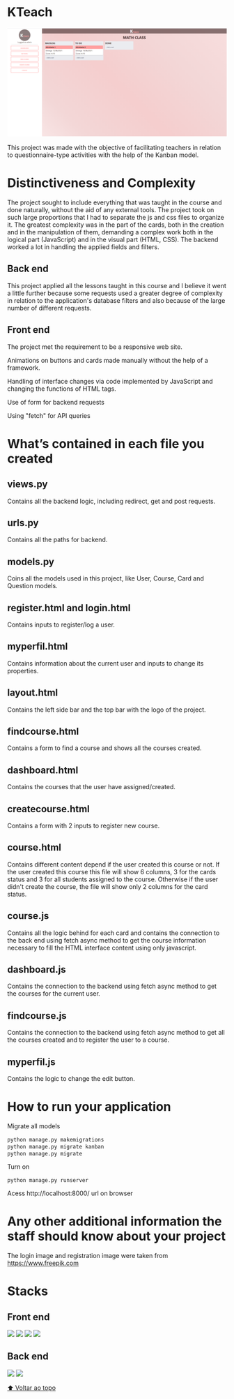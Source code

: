 # KTeach

<img src="exemple.PNG" alt="Demo">

This project was made with the objective of facilitating teachers in relation to questionnaire-type activities with the help of the Kanban model.

# Distinctiveness and Complexity

The project sought to include everything that was taught in the course and done naturally, without the aid of any external tools. The project took on such large proportions that I had to separate the js and css files to organize it. The greatest complexity was in the part of the cards, both in the creation and in the manipulation of them, demanding a complex work both in the logical part (JavaScript) and in the visual part (HTML, CSS). The backend worked a lot in handling the applied fields and filters.

## Back end

This project applied all the lessons taught in this course and I believe it went a little further because some requests used a greater degree of complexity in relation to the application's database filters and also because of the large number of different requests.

## Front end

The project met the requirement to be a responsive web site.

Animations on buttons and cards made manually without the help of a framework.

Handling of interface changes via code implemented by JavaScript and changing the functions of HTML tags.

Use of form for backend requests

Using "fetch" for API queries

# What’s contained in each file you created

## views.py

Contains all the backend logic, including redirect, get and post requests.

## urls.py

Contains all the paths for backend.

## models.py

Coins all the models used in this project, like User, Course, Card and Question models.

## register.html and login.html

Contains inputs to register/log a user.

## myperfil.html

Contains information about the current user and inputs to change its properties.

## layout.html

Contains the left side bar and the top bar with the logo of the project.

## findcourse.html

Contains a form to find a course and shows all the courses created.

## dashboard.html

Contains the courses that the user have assigned/created.

## createcourse.html

Contains a form with 2 inputs to register new course.

## course.html

Contains different content depend if the user created this course or not. If the user created this course this file will show 6 columns, 3 for the cards status and 3 for all students assigned to the course. Otherwise if the user didn't create the course, the file will show only 2 columns for the card status.

## course.js

Contains all the logic behind for each card and contains the connection to the back end using fetch async method to get the course information necessary to fill the HTML interface content using only javascript.

## dashboard.js

Contains the connection to the backend using fetch async method to get the courses for the current user.

## findcourse.js

Contains the connection to the backend using fetch async method to get all the courses created and to register the user to a course.

## myperfil.js

Contains the logic to change the edit button.

# How to run your application

Migrate all models
```
python manage.py makemigrations
python manage.py migrate kanban
python manage.py migrate
```
Turn on
```
python manage.py runserver
```
Acess http://localhost:8000/ url on browser

# Any other additional information the staff should know about your project

The login image and registration image were taken from https://www.freepik.com

# Stacks

## Front end

<img src="https://img.shields.io/badge/Django-092E20?style=for-the-badge&logo=django&logoColor=green" /> <img src="https://img.shields.io/badge/JavaScript-323330?style=for-the-badge&logo=javascript&logoColor=F7DF1E" /> <img src="https://img.shields.io/badge/HTML5-E34F26?style=for-the-badge&logo=html5&logoColor=white" /> <img src="https://img.shields.io/badge/CSS-239120?&style=for-the-badge&logo=css3&logoColor=white" />

## Back end

<img src="https://img.shields.io/badge/Django-092E20?style=for-the-badge&logo=django&logoColor=green" /> <img src="https://img.shields.io/badge/Python-3776AB?style=for-the-badge&logo=python&logoColor=white" />

[⬆ Voltar ao topo](#cs50-project-2)<br>
